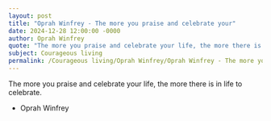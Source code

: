```yaml
---
layout: post
title: "Oprah Winfrey - The more you praise and celebrate your"
date: 2024-12-28 12:00:00 -0000
author: Oprah Winfrey
quote: "The more you praise and celebrate your life, the more there is in life to celebrate."
subject: Courageous living
permalink: /Courageous living/Oprah Winfrey/Oprah Winfrey - The more you praise and celebrate your
---
```


The more you praise and celebrate your life, the more there is in life to celebrate.

- Oprah Winfrey
